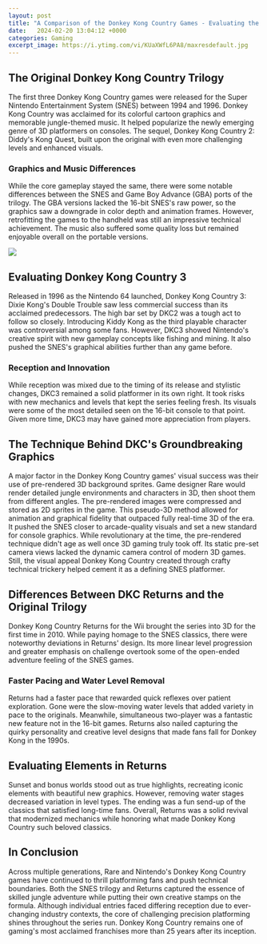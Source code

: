 ```yaml
---
layout: post
title: "A Comparison of the Donkey Kong Country Games - Evaluating the Trilogy and Returns"
date:   2024-02-20 13:04:12 +0000
categories: Gaming
excerpt_image: https://i.ytimg.com/vi/KUaXWfL6PA8/maxresdefault.jpg
---
```


## The Original Donkey Kong Country Trilogy
The first three Donkey Kong Country games were released for the Super Nintendo Entertainment System (SNES) between 1994 and 1996. Donkey Kong Country was acclaimed for its colorful cartoon graphics and memorable jungle-themed music. It helped popularize the newly emerging genre of 3D platformers on consoles. The sequel, Donkey Kong Country 2: Diddy's Kong Quest, built upon the original with even more challenging levels and enhanced visuals. 
### Graphics and Music Differences 
While the core gameplay stayed the same, there were some notable differences between the SNES and Game Boy Advance (GBA) ports of the trilogy. The GBA versions lacked the 16-bit SNES's raw power, so the graphics saw a downgrade in color depth and animation frames. However, retrofitting the games to the handheld was still an impressive technical achievement. The music also suffered some quality loss but remained enjoyable overall on the portable versions.

![](https://i.ytimg.com/vi/KUaXWfL6PA8/maxresdefault.jpg)
## Evaluating Donkey Kong Country 3
Released in 1996 as the Nintendo 64 launched, Donkey Kong Country 3: Dixie Kong's Double Trouble saw less commercial success than its acclaimed predecessors. The high bar set by DKC2 was a tough act to follow so closely. Introducing Kiddy Kong as the third playable character was controversial among some fans. However, DKC3 showed Nintendo's creative spirit with new gameplay concepts like fishing and mining. It also pushed the SNES's graphical abilities further than any game before.
### Reception and Innovation 
While reception was mixed due to the timing of its release and stylistic changes, DKC3 remained a solid platformer in its own right. It took risks with new mechanics and levels that kept the series feeling fresh. Its visuals were some of the most detailed seen on the 16-bit console to that point. Given more time, DKC3 may have gained more appreciation from players.
## The Technique Behind DKC's Groundbreaking Graphics  
A major factor in the Donkey Kong Country games' visual success was their use of pre-rendered 3D background sprites. Game designer Rare would render detailed jungle environments and characters in 3D, then shoot them from different angles. The pre-rendered images were compressed and stored as 2D sprites in the game. This pseudo-3D method allowed for animation and graphical fidelity that outpaced fully real-time 3D of the era. It pushed the SNES closer to arcade-quality visuals and set a new standard for console graphics.
While revolutionary at the time, the pre-rendered technique didn't age as well once 3D gaming truly took off. Its static pre-set camera views lacked the dynamic camera control of modern 3D games. Still, the visual appeal Donkey Kong Country created through crafty technical trickery helped cement it as a defining SNES platformer.
## Differences Between DKC Returns and the Original Trilogy
Donkey Kong Country Returns for the Wii brought the series into 3D for the first time in 2010. While paying homage to the SNES classics, there were noteworthy deviations in Returns' design. Its more linear level progression and greater emphasis on challenge overtook some of the open-ended adventure feeling of the SNES games. 
### Faster Pacing and Water Level Removal
Returns had a faster pace that rewarded quick reflexes over patient exploration. Gone were the slow-moving water levels that added variety in pace to the originals. Meanwhile, simultaneous two-player was a fantastic new feature not in the 16-bit games. Returns also nailed capturing the quirky personality and creative level designs that made fans fall for Donkey Kong in the 1990s.
## Evaluating Elements in Returns
Sunset and bonus worlds stood out as true highlights, recreating iconic elements with beautiful new graphics. However, removing water stages decreased variation in level types. The ending was a fun send-up of the classics that satisfied long-time fans. Overall, Returns was a solid revival that modernized mechanics while honoring what made Donkey Kong Country such beloved classics.
## In Conclusion
Across multiple generations, Rare and Nintendo's Donkey Kong Country games have continued to thrill platforming fans and push technical boundaries. Both the SNES trilogy and Returns captured the essence of skilled jungle adventure while putting their own creative stamps on the formula. Although individual entries faced differing reception due to ever-changing industry contexts, the core of challenging precision platforming shines throughout the series run. Donkey Kong Country remains one of gaming's most acclaimed franchises more than 25 years after its inception.